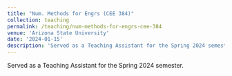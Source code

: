 ```yaml
---
title: "Num. Methods for Engrs (CEE 384)"
collection: teaching
permalink: /teaching/num-methods-for-engrs-cee-384
venue: 'Arizona State University'
date: '2024-01-15'
description: 'Served as a Teaching Assistant for the Spring 2024 semester.'
---
```


Served as a Teaching Assistant for the Spring 2024 semester.